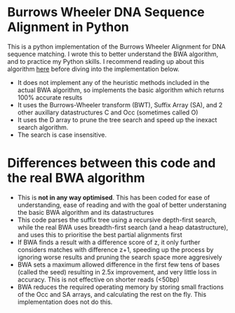 Burrows Wheeler DNA Sequence Alignment in Python
=========================

This is a python implementation of the Burrows Wheeler Alignment for DNA sequence matching. I wrote this to better understand the BWA algorithm, and to practice my Python skills. I recommend reading up about this algorithm [here](http://bioinformatics.oxfordjournals.org/content/25/14/1754.full.pdf) before diving into the implementation below.
* It does not implement any of the heuristic methods included in the actual BWA algorithm, so implements the basic algorithm which returns 100% accurate results
* It uses the Burrows-Wheeler transform (BWT), Suffix Array (SA), and 2 other auxillary datastructures C and Occ (sometimes called O)
* It uses the D array to prune the tree search and speed up the inexact search algorithm.
* The search is case insensitive.

Differences between this code and the real BWA algorithm
=========================
* This is **not in any way optimised**. This has been coded for ease of understanding, ease of reading and with the goal of better understaning the basic BWA algorithm and its datastructures
* This code parses the suffix tree using a recursive depth-first search, while the real BWA uses breadth-first search (and a heap datastructure), and uses this to prioritise the best partial alignments first
* If BWA finds a result with a difference score of z, it only further considers matches with difference z+1, speeding up the process by ignoring worse results and pruning the search space more aggresively
* BWA sets a maximum allowed difference in the first few tens of bases (called the seed) resulting in 2.5x improvement, and very little loss in accuracy. This is not effective on shorter reads (<50bp)
* BWA reduces the required operating memory by storing small fractions of the Occ and SA arrays, and calculating the rest on the fly. This implementation does not do this.